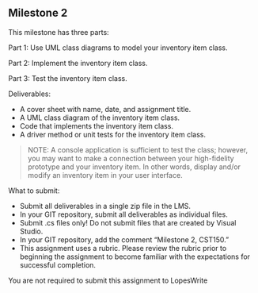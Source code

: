 Milestone 2
----
This milestone has three parts:

Part 1: Use UML class diagrams to model your inventory item class.

Part 2: Implement the inventory item class.

Part 3: Test the inventory item class.

Deliverables:

- A cover sheet with name, date, and assignment title.
- A UML class diagram of the inventory item class.
- Code that implements the inventory item class.
- A driver method or unit tests for the inventory item class.
> NOTE: A console application is sufficient to test the class; however, you may want to make a connection between your high-fidelity prototype and your inventory item. In other words, display and/or modify an inventory item in your user interface.

What to submit:

- Submit all deliverables in a single zip file in the LMS.
- In your GIT repository, submit all deliverables as individual files.
- Submit .cs files only! Do not submit files that are created by Visual Studio.
- In your GIT repository, add the comment “Milestone 2, CST150.”
- This assignment uses a rubric. Please review the rubric prior to beginning the assignment to become familiar with the expectations for successful completion.

You are not required to submit this assignment to LopesWrite